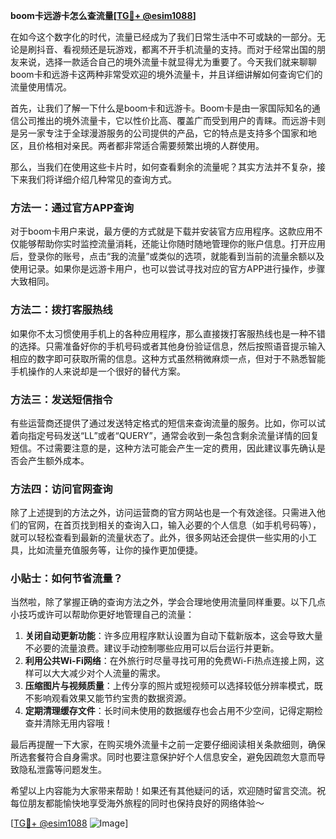 **boom卡远游卡怎么查流量[[TG💪+ @esim1088](https://t.me/s/esim1088)]**

在如今这个数字化的时代，流量已经成为了我们日常生活中不可或缺的一部分。无论是刷抖音、看视频还是玩游戏，都离不开手机流量的支持。而对于经常出国的朋友来说，选择一款适合自己的境外流量卡就显得尤为重要了。今天我们就来聊聊boom卡和远游卡这两种非常受欢迎的境外流量卡，并且详细讲解如何查询它们的流量使用情况。

首先，让我们了解一下什么是boom卡和远游卡。Boom卡是由一家国际知名的通信公司推出的境外流量卡，它以性价比高、覆盖广而受到用户的青睐。而远游卡则是另一家专注于全球漫游服务的公司提供的产品，它的特点是支持多个国家和地区，且价格相对亲民。两者都非常适合需要频繁出境的人群使用。

那么，当我们在使用这些卡片时，如何查看剩余的流量呢？其实方法并不复杂，接下来我们将详细介绍几种常见的查询方式。

### 方法一：通过官方APP查询

对于boom卡用户来说，最方便的方式就是下载并安装官方应用程序。这款应用不仅能够帮助你实时监控流量消耗，还能让你随时随地管理你的账户信息。打开应用后，登录你的账号，点击“我的流量”或类似的选项，就能看到当前的流量余额以及使用记录。如果你是远游卡用户，也可以尝试寻找对应的官方APP进行操作，步骤大致相同。

### 方法二：拨打客服热线

如果你不太习惯使用手机上的各种应用程序，那么直接拨打客服热线也是一种不错的选择。只需准备好你的手机号码或者其他身份验证信息，然后按照语音提示输入相应的数字即可获取所需的信息。这种方式虽然稍微麻烦一点，但对于不熟悉智能手机操作的人来说却是一个很好的替代方案。

### 方法三：发送短信指令

有些运营商还提供了通过发送特定格式的短信来查询流量的服务。比如，你可以试着向指定号码发送“LL”或者“QUERY”，通常会收到一条包含剩余流量详情的回复短信。不过需要注意的是，这种方法可能会产生一定的费用，因此建议事先确认是否会产生额外成本。

### 方法四：访问官网查询

除了上述提到的方法之外，访问运营商的官方网站也是一个有效途径。只需进入他们的官网，在首页找到相关的查询入口，输入必要的个人信息（如手机号码等），就可以轻松查看到最新的流量状态了。此外，很多网站还会提供一些实用的小工具，比如流量充值服务等，让你的操作更加便捷。

### 小贴士：如何节省流量？

当然啦，除了掌握正确的查询方法之外，学会合理地使用流量同样重要。以下几点小技巧或许可以帮助你更好地管理自己的流量：

1. **关闭自动更新功能**：许多应用程序默认设置为自动下载新版本，这会导致大量不必要的流量浪费。建议手动控制哪些应用可以后台运行并更新。
2. **利用公共Wi-Fi网络**：在外旅行时尽量寻找可用的免费Wi-Fi热点连接上网，这样可以大大减少对个人流量的需求。
3. **压缩图片与视频质量**：上传分享的照片或短视频可以选择较低分辨率模式，既不影响观看效果又能节约宝贵的数据资源。
4. **定期清理缓存文件**：长时间未使用的数据缓存也会占用不少空间，记得定期检查并清除无用内容哦！

最后再提醒一下大家，在购买境外流量卡之前一定要仔细阅读相关条款细则，确保所选套餐符合自身需求。同时也要注意保护好个人信息安全，避免因疏忽大意而导致隐私泄露等问题发生。

希望以上内容能为大家带来帮助！如果还有其他疑问的话，欢迎随时留言交流。祝每位朋友都能愉快地享受海外旅程的同时也保持良好的网络体验～ 

[[TG💪+ @esim1088](https://t.me/s/esim1088) ![Image](https://i.postimg.cc/4NQfJmqS/Snipaste-2025-05-13-00-14-12.png)]